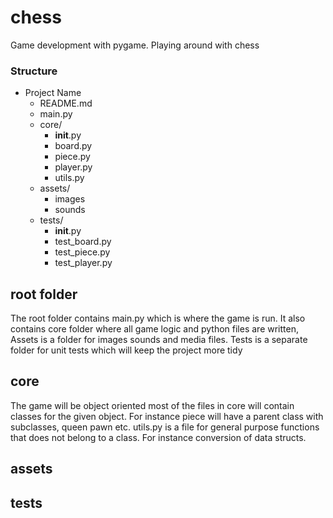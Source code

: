 # chess
Game development with pygame. Playing around with chess

### Structure
* Project Name
  - README.md
  - main.py
  - core/
      + __init__.py
      + board.py
      + piece.py
      + player.py
      + utils.py
  - assets/
      + images
      + sounds
  - tests/
      + __init__.py
      + test_board.py
      + test_piece.py
      + test_player.py

## root folder
The root folder contains main.py which is where the game is run. It also contains core folder where all game logic and python files are written, Assets is a folder for images sounds and media files. Tests is a separate folder for unit tests which will keep the project more tidy

## core
The game will be object oriented most of the files in core will contain classes for the given object. For instance piece will have a parent class with subclasses, queen pawn etc.
utils.py is a file for general purpose functions that does not belong to a class. For instance conversion of data structs.

## assets

## tests
